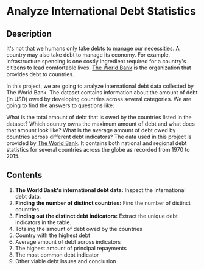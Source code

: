 # Analyze International Debt Statistics
## Description
It's not that we humans only take debts to manage our necessities. A country may also take debt to manage its economy. For example, infrastructure spending is one costly ingredient required for a country's citizens to lead comfortable lives. [The World Bank](https://www.worldbank.org/en/home) is the organization that provides debt to countries.

In this project, we are going to analyze international debt data collected by The World Bank. The dataset contains information about the amount of debt (in USD) owed by developing countries across several categories. We are going to find the answers to questions like:

What is the total amount of debt that is owed by the countries listed in the dataset?
Which country owns the maximum amount of debt and what does that amount look like?
What is the average amount of debt owed by countries across different debt indicators?
The data used in this project is provided by [The World Bank](https://www.worldbank.org/en/home). It contains both national and regional debt statistics for several countries across the globe as recorded from 1970 to 2015.
## Contents
1. **The World Bank's international debt data:** Inspect the international debt data.
2. **Finding the number of distinct countries:** Find the number of distinct countries.
3. **Finding out the distinct debt indicators:** Extract the unique debt indicators in the table.
4. Totaling the amount of debt owed by the countries
5. Country with the highest debt
6. Average amount of debt across indicators
7. The highest amount of principal repayments
8. The most common debt indicator
9. Other viable debt issues and conclusion